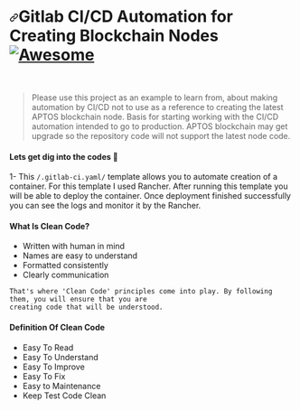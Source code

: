  <h1 dir="auto"><a id="user-content-awesome-substrate-" class="anchor" aria-hidden="true" href="#awesome-substrate-"><svg class="octicon octicon-link" viewBox="0 0 16 16" version="1.1" width="16" height="16" aria-hidden="true"><path fill-rule="evenodd" d="M7.775 3.275a.75.75 0 001.06 1.06l1.25-1.25a2 2 0 112.83 2.83l-2.5 2.5a2 2 0 01-2.83 0 .75.75 0 00-1.06 1.06 3.5 3.5 0 004.95 0l2.5-2.5a3.5 3.5 0 00-4.95-4.95l-1.25 1.25zm-4.69 9.64a2 2 0 010-2.83l2.5-2.5a2 2 0 012.83 0 .75.75 0 001.06-1.06 3.5 3.5 0 00-4.95 0l-2.5 2.5a3.5 3.5 0 004.95 4.95l1.25-1.25a.75.75 0 00-1.06-1.06l-1.25 1.25a2 2 0 01-2.83 0z"></path></svg></a>Gitlab CI/CD Automation for Creating Blockchain Nodes <a href="https://awesome.re" rel="nofollow"><img src="https://camo.githubusercontent.com/3cbfaa1f947ec978205547180a7363399d2aec652c87f91cf4a6f1f332ca610b/68747470733a2f2f617765736f6d652e72652f62616467652d666c61742e737667" alt="Awesome" data-canonical-src="https://awesome.re/badge-flat.svg" style="max-width: 100%;"></a></h1>                 
<br/>

<blockquote>
<p dir="auto">
Please use this project as an example to learn from, about making automation by CI/CD not to use as a reference to creating the latest APTOS blockchain node. Basis for starting working with the CI/CD automation intended to go to production. APTOS blockchain may get upgrade so the repository code will not support the latest node code.</p>
</blockquote>

#### Lets get dig into the codes <g-emoji class="g-emoji" alias="rocket" fallback-src="https://github.githubassets.com/images/icons/emoji/unicode/1f680.png">🚀</g-emoji>

1- This <code>/.gitlab-ci.yaml/</code> template allows you to automate creation of a container. For this template I used Rancher. After running this template you will be
able to deploy the container. Once deployment finished successfully you can see the logs and monitor it by the Rancher.

#### What Is Clean Code?

* Written with human in mind                                              
* Names are easy to understand                                            
* Formatted consistently                                               
* Clearly communication


```
That's where 'Clean Code' principles come into play. By following them, you will ensure that you are 
creating code that will be understood.
```

#### Definition Of Clean Code

* Easy To Read
* Easy To Understand
* Easy To Improve
* Easy To Fix
* Easy to Maintenance
* Keep Test Code Clean

